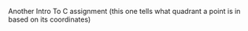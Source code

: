 Another Intro To C assignment (this one tells what quadrant a point is in based on its coordinates)
